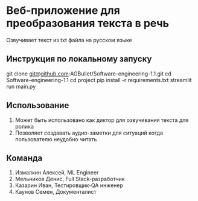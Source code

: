 # Веб-приложение для преобразования текста в речь

Озвучивает текст из txt файла на русском языке

## Инструкция по локальному запуску

git clone git@github.com:AGBullet/Software-engineering-1.1.git
cd Software-engineering-1.1
cd project
pip install -r requirements.txt
streamlit run main.py

## Использование

1. Может быть использовано как диктор для озвучивания текста для ролика
2. Позволяет создавать аудио-заметки для ситуаций когда пользователю неудобно читать

## Команда

1. Измалкин Алексей, ML Engineer
2. Мельников Денис, Full Stack-разработчик
3. Казарин Иван, Тестировщик-QA инженер
4. Каунов Семен, Документалист
